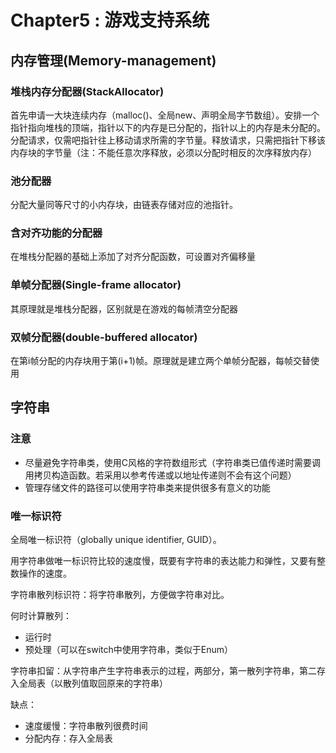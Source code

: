 # Chapter5 : 游戏支持系统

## 内存管理\(Memory-management\)

### 堆栈内存分配器\(StackAllocator\)

首先申请一大块连续内存（malloc\(\)、全局new、声明全局字节数组）。安排一个指针指向堆栈的顶端，指针以下的内存是已分配的，指针以上的内存是未分配的。分配请求，仅需吧指针往上移动请求所需的字节量。释放请求，只需把指针下移该内存块的字节量（注：不能任意次序释放，必须以分配时相反的次序释放内存）

### 池分配器

分配大量同等尺寸的小内存块，由链表存储对应的池指针。

### 含对齐功能的分配器

在堆栈分配器的基础上添加了对齐分配函数，可设置对齐偏移量

### 单帧分配器\(Single-frame allocator\)

其原理就是堆栈分配器，区别就是在游戏的每帧清空分配器

### 双帧分配器\(double-buffered allocator\)

在第i帧分配的内存块用于第\(i+1\)帧。原理就是建立两个单帧分配器，每帧交替使用

## 字符串

### 注意

* 尽量避免字符串类，使用C风格的字符数组形式（字符串类已值传递时需要调用拷贝构造函数。若采用以参考传递或以地址传递则不会有这个问题）
* 管理存储文件的路径可以使用字符串类来提供很多有意义的功能

### 唯一标识符

全局唯一标识符（globally unique identifier, GUID）。

用字符串做唯一标识符比较的速度慢，既要有字符串的表达能力和弹性，又要有整数操作的速度。

字符串散列标识符：将字符串散列，方便做字符串对比。

何时计算散列：

* 运行时
* 预处理（可以在switch中使用字符串，类似于Enum）

字符串扣留：从字符串产生字符串表示的过程，两部分，第一散列字符串，第二存入全局表（以散列值取回原来的字符串）

缺点：

* 速度缓慢：字符串散列很费时间
* 分配内存：存入全局表

